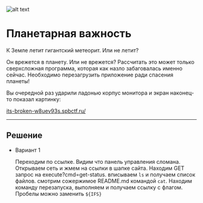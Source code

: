 
![alt text](https://ctf.tinkoff.ru/assets/artworks/a6_507e197.svg)

# Планетарная важность

К Земле летит гигантский метеорит. Или не летит?

Он врежется в планету. Или не врежется?
Рассчитать это может только сверхсложная программа, которая как назло забаговалась именно сейчас. Необходимо перезагрузить приложение ради спасения планеты!

Вы очередной раз ударили ладонью корпус монитора и экран наконец-то показал картинку:

[its-broken-w8uev93s.spbctf.ru/](its-broken-w8uev93s.spbctf.ru/)


---


## Решение


- Вариант 1

  
  Переходим по ссылке. Видим что панель управления сломана. Открываем сеть и жмем на ссылки в шапке сайта. Находим GET запрос на execute?cmd=get-status.
  вписываем `ls` и получаем список файлов. смотрим сожержимое README.md командой `cat`. Находим команду перезапуска, выполняем и получаем ссылку с флагом.
  Пробелы можно заменить `${IFS}`
